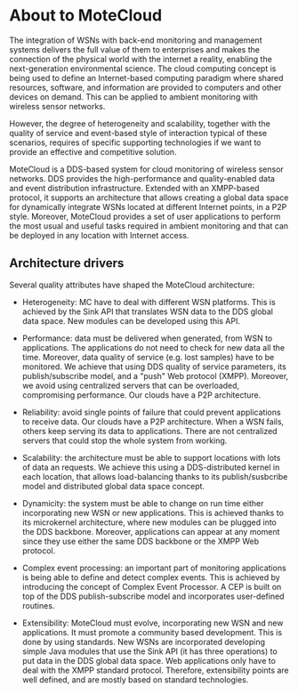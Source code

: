# About to MoteCloud  

The integration of WSNs with back-end monitoring and management systems delivers the full value of them to enterprises 
and makes the connection of the physical world with the internet a reality, enabling the next-generation environmental 
science. The cloud computing concept is being used to define an Internet-based computing paradigm where shared resources, 
software, and information are provided to computers and other devices on demand. This can be applied to ambient 
monitoring with wireless sensor networks.  

However, the degree of heterogeneity and scalability, together with the quality of service and event-based style of 
interaction typical of these scenarios, requires of specific supporting technologies if we want to provide an 
effective and competitive solution.  

MoteCloud is a DDS-based system for cloud monitoring of wireless sensor networks. DDS provides the high-performance 
and quality-enabled data and event distribution infrastructure. Extended with an XMPP-based protocol, it supports
an architecture that allows creating a global data space for dynamically integrate WSNs located at different 
Internet points, in a P2P style. Moreover, MoteCloud provides a set of user applications to perform the most usual 
and useful tasks required in ambient monitoring and that can be deployed in any location with Internet access.  

## Architecture drivers  

Several quality attributes have shaped the MoteCloud architecture:  

- Heterogeneity: MC have to deal with different WSN platforms. This is achieved by the Sink API that translates
WSN data to the DDS global data space. New modules can be developed using this API.  

- Performance: data must be delivered when generated, from WSN to applications. The applications do not need to check 
for new data all the time. Moreover, data quality of service (e.g. lost samples) have to be monitored. We achieve that 
using DDS quality of service parameters, its publish/subscribe model, and a "push" Web protocol (XMPP). Moreover, 
we avoid using centralized servers that can be overloaded, compromising performance. Our clouds have a P2P architecture.  

- Reliability: avoid single points of failure that could prevent applications to receive data. Our clouds have a P2P 
architecture. When a WSN fails, others keep serving its data to applications. There are not centralized servers that 
could stop the whole system from working.  

- Scalability: the architecture must be able to support locations with lots of data an requests. We achieve this using 
a DDS-distributed kernel in each location, that allows load-balancing thanks to its publish/susbcribe model and 
distributed global data space concept.   

- Dynamicity: the system must be able to change on run time either incorporating new WSN or new applications. This 
is achieved thanks to its microkernel architecture, where new modules can be plugged into the DDS backbone. 
Moreover, applications can appear at any moment since they use either the same DDS backbone or the XMPP Web protocol.  

- Complex event processing: an important part of monitoring applications is being able to define and detect complex 
events. This is achieved by introducing the concept of Complex Event Processor. A CEP is built on top of the DDS 
publish-subscribe model and incorporates user-defined routines.  

- Extensibility: MoteCloud must evolve, incorporating new WSN and new applications. It must promote a community based
development. This is done by using standards. New WSNs are incorporated developing simple Java modules that use 
the Sink API (it has three operations) to put data in the DDS global data space. Web applications only have to deal 
with the XMPP standard protocol. Therefore, extensibility points are well defined, and are mostly based on standard 
technologies.  


